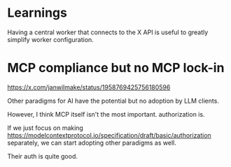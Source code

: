 # Learnings

Having a central worker that connects to the X API is useful to greatly simplify worker configuration.

# MCP compliance but no MCP lock-in

https://x.com/janwilmake/status/1958769425756180596

Other paradigms for AI have the potential but no adoption by LLM clients.

However, I think MCP itself isn't the most important. authorization is.

If we just focus on making https://modelcontextprotocol.io/specification/draft/basic/authorization separately, we can start adopting other paradigms as well.

Their auth is quite good.
